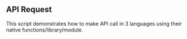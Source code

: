 ## API Request 
This script demonstrates how to make API call in 3 languages using their native functions/library/module.   
